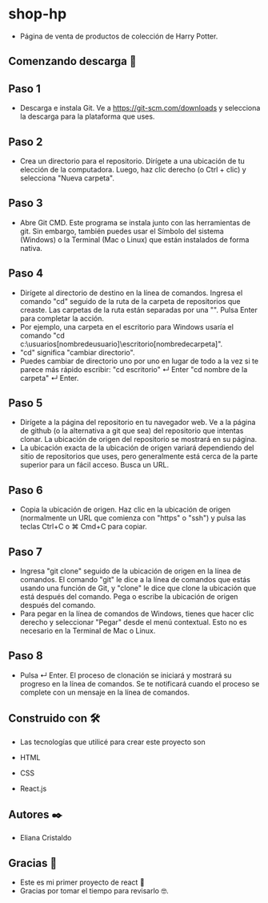 # shop-hp
* Página de venta de productos de colección de Harry Potter.

## Comenzando descarga 🚀

## Paso 1

* Descarga e instala Git. Ve a https://git-scm.com/downloads y selecciona la descarga para la plataforma que uses.

## Paso 2

* Crea un directorio para el repositorio. Dirígete a una ubicación de tu elección de la computadora. Luego, haz clic derecho (o Ctrl + clic) y selecciona "Nueva carpeta".

## Paso 3

* Abre Git CMD. Este programa se instala junto con las herramientas de git. Sin embargo, también puedes usar el Símbolo del sistema (Windows) o la Terminal (Mac o Linux) que están instalados de forma nativa.

## Paso 4

* Dirígete al directorio de destino en la línea de comandos. Ingresa el comando "cd" seguido de la ruta de la carpeta de repositorios que creaste. Las carpetas de la ruta están separadas por una "\". Pulsa Enter para completar la acción.
* Por ejemplo, una carpeta en el escritorio para Windows usaría el comando "cd c:\usuarios\[nombredeusuario]\escritorio\[nombredecarpeta]".
* "cd" significa "cambiar directorio".
* Puedes cambiar de directorio uno por uno en lugar de todo a la vez si te parece más rápido escribir: "cd escritorio" ↵ Enter "cd nombre de la carpeta" ↵ Enter.

## Paso 5

* Dirígete a la página del repositorio en tu navegador web. Ve a la página de github (o la alternativa a git que sea) del repositorio que intentas clonar. La ubicación de origen del repositorio se mostrará en su página.
* La ubicación exacta de la ubicación de origen variará dependiendo del sitio de repositorios que uses, pero generalmente está cerca de la parte superior para un fácil acceso. Busca un URL.

## Paso 6

* Copia la ubicación de origen. Haz clic en la ubicación de origen (normalmente un URL que comienza con "https" o "ssh") y pulsa las teclas Ctrl+C o ⌘ Cmd+C para copiar.

## Paso 7

* Ingresa "git clone" seguido de la ubicación de origen en la línea de comandos. El comando "git" le dice a la línea de comandos que estás usando una función de Git, y "clone" le dice que clone la ubicación que está después del comando. Pega o escribe la ubicación de origen después del comando.
* Para pegar en la línea de comandos de Windows, tienes que hacer clic derecho y seleccionar "Pegar" desde el menú contextual. Esto no es necesario en la Terminal de Mac o Linux.

## Paso 8

* Pulsa ↵ Enter. El proceso de clonación se iniciará y mostrará su progreso en la línea de comandos. Se te notificará cuando el proceso se complete con un mensaje en la línea de comandos.

## Construido con 🛠️
* Las tecnologías que utilicé para crear este proyecto son

* HTML
* CSS
* React.js

## Autores ✒️

* Eliana Cristaldo

## Gracias 🎁

* Este es mi primer proyecto de react 📢
* Gracias por tomar el tiempo para revisarlo 🤓.
